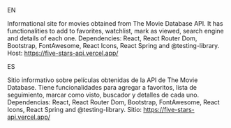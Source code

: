 EN

Informational site for movies obtained from The Movie Database API. It has functionalities to add to favorites, watchlist, mark as viewed, search engine and details of each one.
Dependencies: React, React Router Dom, Bootstrap, FontAwesome, React Icons, React Spring and @testing-library. 
Host: https://five-stars-api.vercel.app/

ES

Sitio informativo sobre películas obtenidas de la API de The Movie Database. Tiene funcionalidades para agregar a favoritos, lista de seguimiento, marcar como visto, buscador y detalles de cada uno.
Dependencias: React, React Router Dom, Bootstrap, FontAwesome, React Icons, React Spring and @testing-library. 
Sitio: https://five-stars-api.vercel.app/
